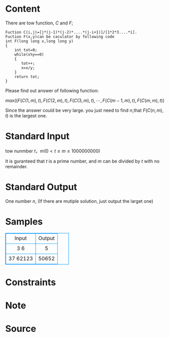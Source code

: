 
# Content

There are tow function, $C$ and $F$;
````
Fuction C(i,j)=[j*(j-1)*(j-2)*....*(j-i+1)]/[1*2*3....*i].
Fuction F(x,y)can be caculator by following code
int F(long long x,long long y)
{
    int tot=0;
    while(x%y==0)
    {
       tot++;
       x=x/y;
    }
    return tot;
}
````
Please find out answer of following function:

$max((F(C(1,m), t),  F(C(2,m), t),F(C(3,m), t),\cdots,F(C(m-1,m), t),F(C(m,m),t))$

Since the answer could be very large. you just need to find $n$,that $F(C(n,m),t)$ is the largest one.

# Standard Input

tow nunmber $t，m(0 < t \leq m \leq 1000000000)$

It is guranteed that $t$ is a prime number, and $m$ can be divided by $t$ with no remainder.

# Standard Output

One number $n$, (If there are mutiple solution, just output the larget one)

# Samples

<style>
        table,table tr th, table tr td { border:1px solid #0094ff; }
        table { width: 200px; min-height: 25px; line-height: 25px; text-align: center; border-collapse: collapse;}   
    </style>
<table>
	<tr>
		<td>Input</td>
		<td>Output</td>
	</tr>
<tr><td>3 6</td><td>5</td></tr><tr><td>37 62123</td><td>50652</td></tr></table>


# Constraints



# Note



# Source



